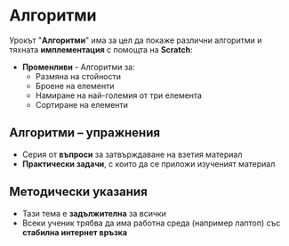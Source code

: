 # Алгоритми

Урокът "**Алгоритми**" има за цел да покаже различни алгоритми и тяхната **имплементация** с помощта на **Scratch**:
 - **Променливи**
 ͏- Алгоритми за:
   - Размяна на стойности
   - Броене на елементи
   - Намиране на най-голeмия от три елемента
   - Сортиране на елементи

## Алгоритми – упражнения
  - Серия от **въпроси** за затвърждаване на взетия материал
  - **Практически задачи**, с които да се приложи изученият материал

## Методически указания
  - Тази тема е **задължителна** за всички
  - Всеки ученик трябва да има работна среда (например лаптоп) със **стабилна интернет връзка**
